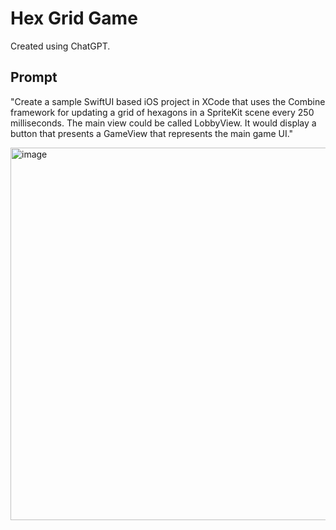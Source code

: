 # Hex Grid Game
Created using ChatGPT.

## Prompt
"Create a sample SwiftUI based iOS project in XCode that uses the Combine framework for updating a grid of hexagons in a SpriteKit  scene every 250 milliseconds.
The main view could be called LobbyView. It would display a button that presents a GameView that represents the main game UI."

<img width="596" alt="image" src="https://github.com/user-attachments/assets/263dd6e1-d2c1-4c6b-bd76-310a540f1d0e" />
